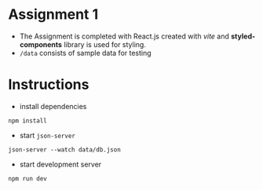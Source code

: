 # Assignment 1
- The Assignment is completed with React.js created with _vite_ and **styled-components** library is used for styling.
- `/data` consists of sample data for testing

# Instructions
- install dependencies
```
npm install
```
- start `json-server `
```
json-server --watch data/db.json
```
- start development server
```
npm run dev
```